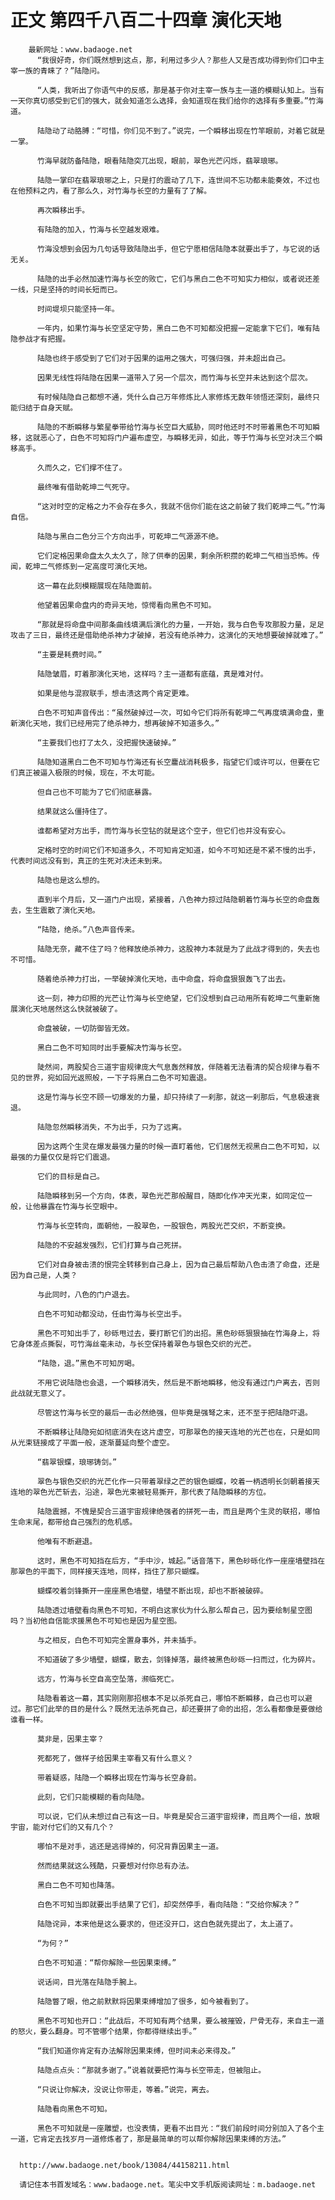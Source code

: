 # 正文 第四千八百二十四章 演化天地
        最新网址：www.badaoge.net
          “我很好奇，你们既然想到这点，那，利用过多少人？那些人又是否成功得到你们口中主宰一族的青睐了？”陆隐问。
      
          “人类，我听出了你语气中的反感，那是基于你对主宰一族与主一道的模糊认知上。当有一天你真切感受到它们的强大，就会知道怎么选择，会知道现在我们给你的选择有多重要。”竹海道。
      
          陆隐动了动胳膊：“可惜，你们见不到了。”说完，一个瞬移出现在竹竿眼前，对着它就是一掌。
      
          竹海早就防备陆隐，眼看陆隐突兀出现，眼前，翠色光芒闪烁，翡翠琅琊。
      
          陆隐一掌印在翡翠琅琊之上，只是打的震动了几下，连世间不忘功都未能奏效，不过也在他预料之内，看了那么久，对竹海与长空的力量有了了解。
      
          再次瞬移出手。
      
          有陆隐的加入，竹海与长空越发艰难。
      
          竹海没想到会因为几句话导致陆隐出手，但它宁愿相信陆隐本就要出手了，与它说的话无关。
      
          陆隐的出手必然加速竹海与长空的败亡，它们与黑白二色不可知实力相似，或者说还差一线，只是坚持的时间长短而已。
      
          时间堤坝只能坚持一年。
      
          一年内，如果竹海与长空坚定守势，黑白二色不可知都没把握一定能拿下它们，唯有陆隐参战才有把握。
      
          陆隐也终于感受到了它们对于因果的运用之强大，可强归强，并未超出自己。
      
          因果无线性将陆隐在因果一道带入了另一个层次，而竹海与长空并未达到这个层次。
      
          有时候陆隐自己都想不通，凭什么自己万年修炼比人家修炼无数年领悟还深刻，最终只能归结于自身天赋。
      
          陆隐的不断瞬移与繁星拳带给竹海与长空巨大威胁，同时他还时不时带着黑色不可知瞬移，这就恶心了，白色不可知将门户遍布虚空，与瞬移无异，如此，等于竹海与长空对决三个瞬移高手。
      
          久而久之，它们撑不住了。
      
          最终唯有借助乾坤二气死守。
      
          “这对时空的定格之力不会存在多久，我就不信你们能在这之前破了我们乾坤二气。”竹海自信。
      
          陆隐与黑白二色分三个方向出手，可乾坤二气源源不绝。
      
          它们定格因果命盘太久太久了，除了供奉的因果，剩余所积攒的乾坤二气相当恐怖。传闻，乾坤二气修炼到一定高度可演化天地。
      
          这一幕在此刻模糊展现在陆隐面前。
      
          他望着因果命盘内的奇异天地，惊愕看向黑色不可知。
      
          “那就是将命盘中间那条曲线填满后演化的力量，一开始，我与白色专攻那股力量，足足攻击了三日，最终还是借助绝杀神力才破掉，若没有绝杀神力，这演化的天地想要破掉就难了。”
      
          “主要是耗费时间。”
      
          陆隐皱眉，盯着那演化天地，这样吗？主一道都有底蕴，真是难对付。
      
          如果是他与混寂联手，想击溃这两个肯定更难。
      
          白色不可知声音传出：“虽然破掉过一次，可如今它们将所有乾坤二气再度填满命盘，重新演化天地，我们已经用完了绝杀神力，想再破掉不知道多久。”
      
          “主要我们也打了太久，没把握快速破掉。”
      
          陆隐知道黑白二色不可知与竹海还有长空鏖战消耗极多，指望它们或许可以，但要在它们真正被逼入极限的时候，现在，不太可能。
      
          但自己也不可能为了它们彻底暴露。
      
          结果就这么僵持住了。
      
          谁都希望对方出手，而竹海与长空钻的就是这个空子，但它们也并没有安心。
      
          定格时空的时间它们不知道多久，不可知肯定知道，如今不可知还是不紧不慢的出手，代表时间远没有到，真正的生死对决还未到来。
      
          陆隐也是这么想的。
      
          直到半个月后，又一道门户出现，紧接着，八色神力掠过陆隐朝着竹海与长空的命盘轰去，生生震散了演化天地。
      
          “陆隐，绝杀。”八色声音传来。
      
          陆隐无奈，藏不住了吗？他释放绝杀神力，这股神力本就是为了此战才得到的，失去也不可惜。
      
          随着绝杀神力打出，一举破掉演化天地，击中命盘，将命盘狠狠轰飞了出去。
      
          这一刻，神力印照的光芒让竹海与长空绝望，它们没想到自己动用所有乾坤二气重新施展演化天地居然这么快就被破了。
      
          命盘被破，一切防御皆无效。
      
          黑白二色不可知同时出手要解决竹海与长空。
      
          陡然间，两股契合三道宇宙规律庞大气息轰然释放，伴随着无法看清的契合规律与看不见的世界，宛如回光返照般，一下子将黑白二色不可知震退。
      
          这是竹海与长空不顾一切爆发的力量，却只持续了一刹那，就这一刹那后，气息极速衰退。
      
          陆隐忽然瞬移消失，不为出手，只为了远离。
      
          因为这两个生灵在爆发最强力量的时候一直盯着他，它们居然无视黑白二色不可知，以最强的力量仅仅是将它们震退。
      
          它们的目标是自己。
      
          陆隐瞬移到另一个方向，体表，翠色光芒那般醒目，随即化作冲天光束，如同定位一般，让他暴露在竹海与长空眼中。
      
          竹海与长空转向，面朝他，一股翠色，一股银色，两股光芒交织，不断变换。
      
          陆隐的不安越发强烈，它们打算与自己死拼。
      
          它们对自身被击溃的恨完全转移到自己身上，因为自己最后帮助八色击溃了命盘，还是因为自己是，人类？
      
          与此同时，八色的门户退去。
      
          白色不可知动都没动，任由竹海与长空出手。
      
          黑色不可知出手了，砂砾甩过去，要打断它们的出招。黑色砂砾狠狠抽在竹海身上，将它身体差点撕裂，可竹海丝毫未动，与长空保持着翠色与银色交织的光芒。
      
          “陆隐，退。”黑色不可知厉喝。
      
          不用它说陆隐也会退，一个瞬移消失，然后是不断地瞬移，他没有通过门户离去，否则此战就无意义了。
      
          尽管这竹海与长空的最后一击必然绝强，但毕竟是强弩之末，还不至于把陆隐吓退。
      
          不断瞬移让陆隐宛如彻底消失在这片虚空，可那翠色的接天连地的光芒也在，只是如同从光束链接成了平面一般，逐渐蔓延向整个虚空。
      
          “翡翠银蝶，琅琊铸剑。”
      
          翠色与银色交织的光芒化作一只带着翠绿之芒的银色蝴蝶，咬着一柄透明长剑朝着接天连地的翠色光芒斩去，沿途，翠色光束被轻易撕开，那代表了陆隐瞬移的方位。
      
          陆隐震撼，不愧是契合三道宇宙规律绝强者的拼死一击，而且是两个生灵的联招，哪怕生命末尾，都带给自己强烈的危机感。
      
          他唯有不断避退。
      
          这时，黑色不可知挡在后方，“手中沙，城起。”话音落下，黑色砂砾化作一座座墙壁挡在那翠色的平面下，同样接天连地，同样，挡住了那只蝴蝶。
      
          蝴蝶咬着剑锋撕开一座座黑色墙壁，墙壁不断出现，却也不断被破碎。
      
          陆隐透过墙壁看向黑色不可知，不明白这家伙为什么那么帮自己，因为要绘制星空图吗？当初他自信能求援黑色不可知也是因为星空图。
      
          与之相反，白色不可知完全置身事外，并未插手。
      
          不知道破了多少墙壁，蝴蝶，散去，剑锋掉落，最终被黑色砂砾一扫而过，化为碎片。
      
          远方，竹海与长空自高空坠落，濒临死亡。
      
          陆隐看着这一幕，其实刚刚那招根本不足以杀死自己，哪怕不断瞬移，自己也可以避过。那它们此举的目的是什么？既然无法杀死自己，却还要拼了命的出招，怎么看都像是要做给谁看一样。
      
          莫非是，因果主宰？
      
          死都死了，做样子给因果主宰看又有什么意义？
      
          带着疑惑，陆隐一个瞬移出现在竹海与长空身前。
      
          此刻，它们只能模糊的看向陆隐。
      
          可以说，它们从未想过自己有这一日。毕竟是契合三道宇宙规律，而且两个一组，放眼宇宙，能对付它们的又有几个？
      
          哪怕不是对手，逃还是逃得掉的，何况背靠因果主一道。
      
          然而结果就这么残酷，只要想对付你总有办法。
      
          黑白二色不可知也降落。
      
          白色不可知当即就要出手结果了它们，却突然停手，看向陆隐：“交给你解决？”
      
          陆隐诧异，本来他是这么要求的，但还没开口，这白色就先提出了，太上道了。
      
          “为何？”
      
          白色不可知道：“帮你解除一些因果束缚。”
      
          说话间，目光落在陆隐手腕上。
      
          陆隐瞥了眼，他之前默默将因果束缚增加了很多，如今被看到了。
      
          黑色不可知也开口：“此战后，不可知有两个结果，要么被摧毁，尸骨无存，来自主一道的怒火，要么翻身。可不管哪个结果，你都得继续出手。”
      
          “我们知道你肯定有办法解除因果束缚，但时间未必来得及。”
      
          陆隐点点头：“那就多谢了。”说着就要把竹海与长空带走，但被阻止。
      
          “只说让你解决，没说让你带走，等着。”说完，离去。
      
          陆隐看向黑色不可知。
      
          黑色不可知就是一座雕塑，也没表情，更看不出目光：“我们前段时间分别加入了各个主一道，它肯定去找岁月一道修炼者了，那是最简单的可以帮你解除因果束缚的方法。”
      
      
      http://www.badaoge.net/book/13084/44158211.html
      
      请记住本书首发域名：www.badaoge.net。笔尖中文手机版阅读网址：m.badaoge.net